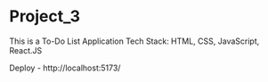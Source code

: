 # Project_3
This is a To-Do List Application 
Tech Stack: HTML, CSS, JavaScript, React.JS

Deploy - http://localhost:5173/

